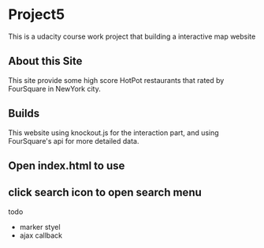 # Project5
This is a udacity course work project that building a interactive map website

## About this Site
This site provide some high score HotPot restaurants that rated by FourSquare in NewYork city.
## Builds
This website using knockout.js for the interaction part, and using FourSquare's api for more detailed data.

## Open index.html to use
## click search icon to open search menu


todo
- marker styel
- ajax callback

